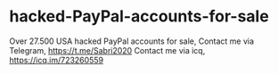 # hacked-PayPal-accounts-for-sale
Over 27.500 USA hacked PayPal accounts for sale, 
Contact me via Telegram, https://t.me/Sabri2020
Contact me via icq, https://icq.im/723260559
